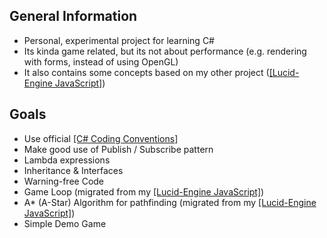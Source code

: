 ## General Information
* Personal, experimental project for learning C#
* Its kinda game related, but its not about performance (e.g. rendering with forms, instead of using OpenGL)
* It also contains some concepts based on my other project ([[Lucid-Engine JavaScript]](https://github.com/OxiAction/Lucid-Engine))

## Goals
* Use official [[C# Coding Conventions]](https://docs.microsoft.com/en-us/dotnet/csharp/fundamentals/coding-style/coding-conventions)
* Make good use of Publish / Subscribe pattern
* Lambda expressions
* Inheritance & Interfaces
* Warning-free Code
* Game Loop (migrated from my [[Lucid-Engine JavaScript]](https://github.com/OxiAction/Lucid-Engine))
* A* (A-Star) Algorithm for pathfinding (migrated from my [[Lucid-Engine JavaScript]](https://github.com/OxiAction/Lucid-Engine))
* Simple Demo Game